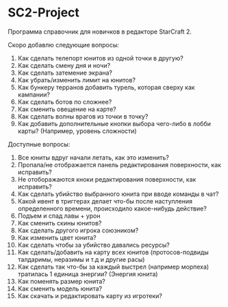 # SC2-Project
Программа справочник для новичков в редакторе StarCraft 2.

Скоро добавлю следующие вопросы:
1) Как сделать телепорт юнитов из одной точки в другую?
2) Как сделать смену дня и ночи?
3) Как сделать затемение экрана?
4) Как убрать/изменить лимит на юнитов?
5) Как бункеру терранов добавить турель, которая сверху как кампании?
6) Как сделать ботов по сложнее?
7) Как сменить овещение на карте?
8) Как сделать волны врагов из точки в точку?
9) Как добавить дополнительные кнопки выбора чего-либо в лобби карты? (Например, уровень сложности)

Доступные вопросы:
1) Все юниты вдруг начали летать, как это изменить?
2) Пропала/не отображается панель редактирования поверхности, как исправить?
3) Не отоборажаются кноки редактирования поверхности, как исправить?
4) Как сделать убийство выбранного юнита при вводе команды в чат?
5) Какой ивент в триггерах делает что-бы после наступления определенного времени, происходило какое-нибудь действие?
6) Подъем и спад лавы + урон
7) Как сменить скины юнитов?
8) Как сделать другого игрока союзником?
9) Как изменить цвет юнита?
10) Как сделать чтобы за убийство давались ресурсы?
11) Как сделать/добавить на карту всех юнитов (протосов-подвиды талдаримы, неразимы и т.д и другие расы)
12) Как сделать так что-бы за каждый выстрел (например морпеха) тратилась 1 единица энергии? (Энергия юнита)
13) Как поменять размер юнита?
14) Как сменить модель юнита?
15) Как скачать и редактировать карту из игротеки?
